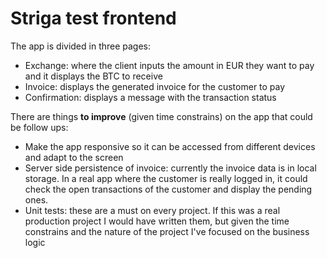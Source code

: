 # Striga test frontend

The app is divided in three pages:
* Exchange: where the client inputs the amount in EUR they want to pay and it displays the BTC to receive
* Invoice: displays the generated invoice for the customer to pay
* Confirmation: displays a message with the transaction status

There are things **to improve** (given time constrains) on the app that could be follow ups:
* Make the app responsive so it can be accessed from different devices and adapt to the screen
* Server side persistence of invoice: currently the invoice data is in local storage. In a real app where the customer is really logged in, it could check the open transactions of the customer and display the pending ones.
* Unit tests: these are a must on every project. If this was a real production project I would have written them, but given the time constrains and the nature of the project I've focused on the business logic
